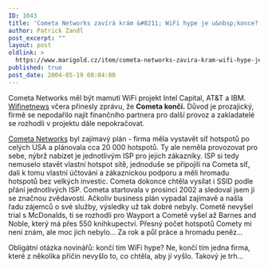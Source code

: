```yaml
---
ID: 1043
title: 'Cometa Networks zavírá krám &#8211; WiFi hype je u&nbsp;konce?'
author: Patrick Zandl
post_excerpt: ""
layout: post
oldlink: >
  https://www.marigold.cz/item/cometa-networks-zavira-kram-wifi-hype-je-u-konce
published: true
post_date: 2004-05-19 08:04:00
---
```

<p>
Cometa Networks měl být mamutí WiFi projekt Intel Capital, AT&amp;T a IBM. <A href="http://wifinetnews.com/archives/003349.html" target=_blank>Wifinetnews</A> včera přinesly zprávu, že <STRONG>Cometa končí.</STRONG> Důvod je prozajický, firmě se nepodařilo najít finančního partnera pro další provoz a zakladatelé se rozhodli v projektu dále nepokračovat. </p>

<p>
<A href="http://www.cometanetworks.com/" target=_blank>Cometa Networks</A> byl zajímavý plán - firma měla vystavět síť hotspotů po celých USA a plánovala cca 20 000 hotspotů. Ty ale neměla provozovat pro sebe, nýbrž nabízet je jednotlivým ISP pro jejich zákazníky. ISP si tedy nemuselo stavět vlastní hotspot sítě, jednoduše se připojili na Cometa síť, dali k tomu vlastní účtování a zákaznickou podporu a měli hromadu hotspotů bez velkých investic. Cometa dokonce chtěla vysílat i SSID podle přání jednotlivých ISP. Cometa startovala v prosinci 2002 a sledoval jsem ji se značnou zvědavostí. Ačkoliv business plán vypadal zajímavě a našla řadu zájemců o své služby, výsledky už tak dobré nebyly. Cometě nevyšel trial s McDonalds, ti se rozhodli pro Wayport a Cometě vyšel až Barnes and Noble, který má přes 550 knihkupectví. Přesný počet hotspotů Comety mi není znám, ale moc jich nebylo... Za rok a půl práce a hromadu peněz...</p>

<p>
Obligátní otázka novinářů: končí tim WiFi hype? Ne, končí tím jedna firma, které z několika příčin nevyšlo to, co chtěla, aby jí vyšlo. Takový je trh...</p>
